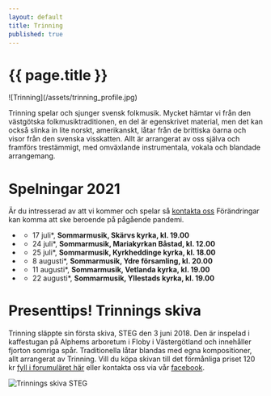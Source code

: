 ```yaml
---
layout: default
title: Trinning
published: true
---
```

<div>
  <h1 class="page-title">{{ page.title }}</h1>
</div>
![Trinning](/assets/trinning_profile.jpg)

Trinning spelar och sjunger svensk folkmusik. Mycket hämtar vi från den västgötska folkmusiktraditionen, en del är egenskrivet material, men det kan också slinka 
in lite norskt, amerikanskt, låtar från de brittiska öarna och visor från den svenska visskatten. Allt är arrangerat av oss själva och framförs trestämmigt, med omväxlande instrumentala, vokala och blandade arrangemang.

# Spelningar 2021
Är du intresserad av att vi kommer och spelar så [kontakta oss](/kontakt)
Förändringar kan komma att ske beroende på pågående pandemi.

* * 17 juli*, **Sommarmusik, Skärvs kyrka, kl. 19.00**
* * 24 juli*, **Sommarmusik, Mariakyrkan Båstad, kl. 12.00**
* * 25 juli*, **Sommarmusik, Kyrkheddinge kyrka, kl. 18.00**
* * 8 augusti*, **Sommarmusik, Ydre församling, kl. 20.00**
* * 11 augusti*, **Sommarmusik, Vetlanda kyrka, kl. 19.00**
* * 22 augusti*, **Sommarmusik, Yllestads kyrka, kl. 19.00**

# Presenttips! Trinnings skiva
Trinning släppte sin första skiva, STEG den 3 juni 2018. Den är inspelad i kaffestugan på Alphems arboretum i Floby i Västergötland och innehåller fjorton somriga spår. Traditionella låtar blandas med egna kompositioner, allt arrangerat av Trinning. Vill du köpa skivan till det förmånliga priset 120 kr [fyll i forumuläret här](/skivor) eller kontakta oss via vår [facebook](https://www.facebook.com/trinningfolk/). 

![Trinnings skiva STEG]({{site.baseurl}}//assets/CD-steg.jpg)
